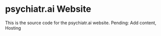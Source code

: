 # psychiatr.ai Website

This is the source code for the psychiatr.ai website.
Pending: Add content, Hosting
